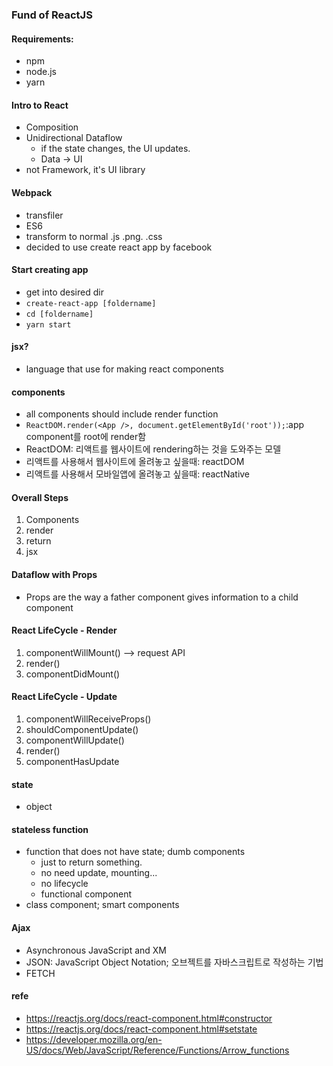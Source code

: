 ### Fund of ReactJS

#### Requirements:
- npm
- node.js
- yarn

#### Intro to React
- Composition
- Unidirectional Dataflow
  + if the state changes, the UI updates.
  + Data -> UI
- not Framework, it's UI library

#### Webpack
- transfiler
- ES6
- transform to normal .js .png. .css
- decided to use create react app by facebook 

#### Start creating app
- get into desired dir
- `create-react-app [foldername]`
- `cd [foldername]`
- `yarn start`

#### jsx?
- language that use for making react components 

#### components
- all components should include render function
- `ReactDOM.render(<App />, document.getElementById('root'));`:app component를 root에 render함
- ReactDOM: 리액트를 웹사이트에 rendering하는 것을 도와주는 모델
- 리액트를 사용해서 웹사이트에 올려놓고 싶을때: reactDOM
- 리액트를 사용해서 모바일앱에 올려놓고 싶을때: reactNative

#### Overall Steps
1. Components
2. render
3. return
4. jsx

#### Dataflow with Props
- Props are the way a father component gives information to a child component

#### React LifeCycle - Render
1. componentWillMount() --> request API
2. render()
3. componentDidMount()
 
#### React LifeCycle - Update
1. componentWillReceiveProps()
2. shouldComponentUpdate()
3. componentWillUpdate()
4. render()
5. componentHasUpdate

#### state
- object

#### stateless function
- function that does not have state; dumb components
  + just to return something. 
  + no need update, mounting...
  + no lifecycle
  + functional component
- class component; smart components

#### Ajax
- Asynchronous JavaScript and XM
- JSON: JavaScript Object Notation; 오브젝트를 자바스크립트로 작성하는 기법 
- FETCH

#### refe
- https://reactjs.org/docs/react-component.html#constructor
- https://reactjs.org/docs/react-component.html#setstate
- https://developer.mozilla.org/en-US/docs/Web/JavaScript/Reference/Functions/Arrow_functions

